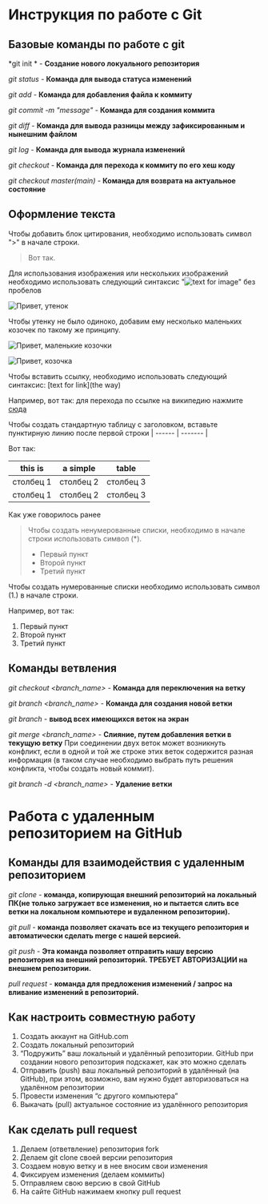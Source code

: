 # Инструкция по работе с Git

## Базовые команды по работе с git

*git init * - **Создание нового локуального репозитория**

*git status* - **Команда для вывода статуса изменений**

*git add* - **Команда для добавления файла к коммиту**

*git commit -m "message"* - **Команда для создания коммита**

*git diff* - **Команда для вывода разницы между зафиксированным и нынешним файлом**

*git log* - **Команда для вывода журнала изменений**

*git checkout <commit code>* - **Команда для перехода к коммиту по его хеш коду**

*git checkout master(main)* - **Команда для возврата на актуальное состояние**

## Оформление текста

Чтобы добавить блок цитирования, необходимо использовать символ ">" в начале строки.

> Вот так.

Для использования изображения или нескольких изображений необходимо использовать следующий синтаксис "![text for image](../images/int...)" без пробелов

![Привет, утенок]()

Чтобы утенку не было одиноко, добавим ему несколько маленьких козочек по такому же принципу.

![Привет, маленькие козочки]()

![Привет, козочка]()

Чтобы вставить ссылку, необходимо использовать следующий синтаксис: [text for link](the way)

Например, вот так: для перехода по ссылке на википедию нажмите [сюда](https://ru.wikipedia.org/wiki/%D0%97%D0%B0%D0%B3%D0%BB%D0%B0%D0%B2%D0%BD%D0%B0%D1%8F_%D1%81%D1%82%D1%80%D0%B0%D0%BD%D0%B8%D1%86%D0%B0)

Чтобы создать стандартную таблицу с заголовком, вставьте пунктирную линию после первой строки | ------ | ------- |

Вот так:

| this is     | a simple     | table     |
|-------------|--------------|-----------|
|столбец 1    | столбец 2    | столбец 3 |
|столбец 1    |столбец 2     |столбец 3  |

Как уже говорилось ранее

> Чтобы создать ненумерованные списки, необходимо в начале строки использовать символ (*).
> * Первый пункт
> * Второй пункт
> * Третий пункт 

Чтобы создать нумерованные списки необходимо использовать символ (1.) в начале строки.

Например, вот так:

1. Первый пункт
2. Второй пункт
3. Третий пункт

## Команды ветвления

*git checkout <branch_name>* - **Команда для переключения на ветку**

*git branch <branch_name>* - **Команда для создания новой ветки**

*git branch* - **вывод всех имеющихся веток на экран**

*git merge <branch_name>* - **Слияние, путем добавления ветки в текущую ветку** При соединении двух веток может возникнуть конфликт, если в одной и той же строке этих веток содержится разная информация (в таком случае необходимо выбрать путь решения конфликта, чтобы создать новый коммит).

*git branch -d <branch_name>* - **Удаление ветки**

# **Работа с удаленным репозиторием на GitHub**
## Команды для взаимодействия с удаленным репозиторием

*git clone* - **команда, копирующая внешний репозиторий на локальный ПК(не только загружает все изменения, но и пытается слить все ветки на локальном компьютере и вудаленном репозитории).**

*git pull* -  **команда позволяет скачать все из текущего репозитория и автоматически сделать merge с нашей версией.**

*git push* - **Эта команда позволяет отправить нашу версию репозитория на внешний репозиторий. ТРЕБУЕТ АВТОРИЗАЦИИ на внешнем репозитории.**

*pull request* - **команда для предложения изменений / запрос на вливание изменений в репозиторий.**

## Как настроить совместную работу
1. Создать аккаунт на GitHub.com
2. Создать локальный репозиторий
3. “Подружить” ваш локальный и удалённый репозитории. GitHub при создании нового репозитория подскажет, как это можно сделать
4. Отправить (push) ваш локальный репозиторий в удалённый (на GitHub), при этом, возможно, вам нужно будет авторизоваться на удалённом репозитории
5. Провести изменения “с другого компьютера”
6. Выкачать (pull) актуальное состояние из удалённого репозитория

## Как сделать pull request
1. Делаем   (ответвление) репозитория fork
2. Делаем git clone своей версии репозитория 
3. Создаем новую ветку и в нее вносим свои изменения
4. Фиксируем изменения (делаем коммиты)
5. Отправляем свою версию в свой GitHub
6. На сайте GitHub нажимаем кнопку pull request
